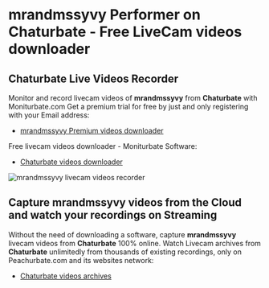 # mrandmssyvy Performer on Chaturbate - Free LiveCam videos downloader

## Chaturbate Live Videos Recorder

Monitor and record livecam videos of **mrandmssyvy** from **Chaturbate** with Moniturbate.com
Get a premium trial for free by just and only registering with your Email address:
* [mrandmssyvy Premium videos downloader](https://moniturbate.com/request-demo-licence-key.html)

Free livecam videos downloader - Moniturbate Software:
* [Chaturbate videos downloader](https://moniturbate.com/moniturbate-download-software.html)

![mrandmssyvy livecam videos recorder](https://peachurnet.com/templates/moniturbate-software.png)


## Capture mrandmssyvy videos from the Cloud and watch your recordings on Streaming

Without the need of downloading a software, capture **mrandmssyvy** livecam videos from **Chaturbate** 100% online.
Watch Livecam archives from **Chaturbate** unlimitedly from thousands of existing recordings, only on Peachurbate.com and its websites network:
* [Chaturbate videos archives](https://peachurnet.com/)